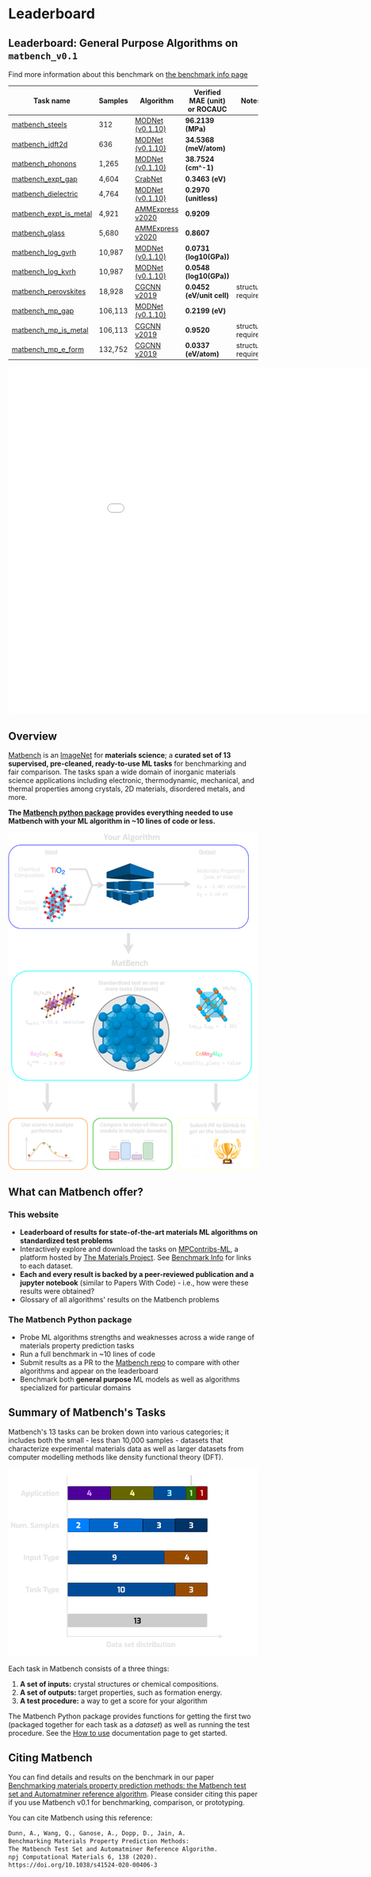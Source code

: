 # Leaderboard

## Leaderboard: General Purpose Algorithms on `matbench_v0.1`

Find more information about this benchmark on [the benchmark info page](Benchmark%20Info/matbench_v0.1.md)

| Task name | Samples | Algorithm | Verified MAE (unit) or ROCAUC | Notes |
|------------------|---------|-----------|----------------------|-------|
| [matbench_steels](Per-Task%20Leaderboards/matbench_v0.1_matbench_steels.md) | 312 | [MODNet (v0.1.10)](Full%20Benchmark%20Data/matbench_v0.1_modnet_v0.1.10.md) | **96.2139 (MPa)** |  |
| [matbench_jdft2d](Per-Task%20Leaderboards/matbench_v0.1_matbench_jdft2d.md) | 636 | [MODNet (v0.1.10)](Full%20Benchmark%20Data/matbench_v0.1_modnet_v0.1.10.md) | **34.5368 (meV/atom)** |  |
| [matbench_phonons](Per-Task%20Leaderboards/matbench_v0.1_matbench_phonons.md) | 1,265 | [MODNet (v0.1.10)](Full%20Benchmark%20Data/matbench_v0.1_modnet_v0.1.10.md) | **38.7524 (cm^-1)** |  |
| [matbench_expt_gap](Per-Task%20Leaderboards/matbench_v0.1_matbench_expt_gap.md) | 4,604 | [CrabNet](Full%20Benchmark%20Data/matbench_v0.1_CrabNet.md) | **0.3463 (eV)** |  |
| [matbench_dielectric](Per-Task%20Leaderboards/matbench_v0.1_matbench_dielectric.md) | 4,764 | [MODNet (v0.1.10)](Full%20Benchmark%20Data/matbench_v0.1_modnet_v0.1.10.md) | **0.2970 (unitless)** |  |
| [matbench_expt_is_metal](Per-Task%20Leaderboards/matbench_v0.1_matbench_expt_is_metal.md) | 4,921 | [AMMExpress v2020](Full%20Benchmark%20Data/matbench_v0.1_automatminer_expressv2020.md) | **0.9209** |  |
| [matbench_glass](Per-Task%20Leaderboards/matbench_v0.1_matbench_glass.md) | 5,680 | [AMMExpress v2020](Full%20Benchmark%20Data/matbench_v0.1_automatminer_expressv2020.md) | **0.8607** |  |
| [matbench_log_gvrh](Per-Task%20Leaderboards/matbench_v0.1_matbench_log_gvrh.md) | 10,987 | [MODNet (v0.1.10)](Full%20Benchmark%20Data/matbench_v0.1_modnet_v0.1.10.md) | **0.0731 (log10(GPa))** |  |
| [matbench_log_kvrh](Per-Task%20Leaderboards/matbench_v0.1_matbench_log_kvrh.md) | 10,987 | [MODNet (v0.1.10)](Full%20Benchmark%20Data/matbench_v0.1_modnet_v0.1.10.md) | **0.0548 (log10(GPa))** |  |
| [matbench_perovskites](Per-Task%20Leaderboards/matbench_v0.1_matbench_perovskites.md) | 18,928 | [CGCNN v2019](Full%20Benchmark%20Data/matbench_v0.1_cgcnnv2019.md) | **0.0452 (eV/unit cell)** | structure required |
| [matbench_mp_gap](Per-Task%20Leaderboards/matbench_v0.1_matbench_mp_gap.md) | 106,113 | [MODNet (v0.1.10)](Full%20Benchmark%20Data/matbench_v0.1_modnet_v0.1.10.md) | **0.2199 (eV)** |  |
| [matbench_mp_is_metal](Per-Task%20Leaderboards/matbench_v0.1_matbench_mp_is_metal.md) | 106,113 | [CGCNN v2019](Full%20Benchmark%20Data/matbench_v0.1_cgcnnv2019.md) | **0.9520** | structure required |
| [matbench_mp_e_form](Per-Task%20Leaderboards/matbench_v0.1_matbench_mp_e_form.md) | 132,752 | [CGCNN v2019](Full%20Benchmark%20Data/matbench_v0.1_cgcnnv2019.md) | **0.0337 (eV/atom)** | structure required |



<iframe src="static/scaled_errors.html" class="is-fullwidth" height="700px" width="1000px" frameBorder="0"> </iframe>

## Overview

[Matbench](https://doi.org/10.1038/s41524-020-00406-3) is an [ImageNet](http://www.image-net.org) for **materials science**; a
**curated set of 13 supervised, pre-cleaned, ready-to-use ML tasks** for benchmarking and fair comparison. The tasks span a wide domain of
inorganic materials science applications including electronic, thermodynamic, mechanical, and thermal properties among crystals, 2D materials,
disordered metals, and more.  

**The [Matbench python package](https://github.com/hackingmaterials/matbench) provides everything needed to use Matbench with your ML algorithm in ~10 lines of code or less.**

![infographic](static/infographic_matbench.png)


## What can Matbench offer?

### This website


- **Leaderboard of results for state-of-the-art materials ML algorithms on standardized test problems**
- Interactively explore and download the tasks on [MPContribs-ML](https://ml.materialsproject.org/browse), a platform hosted by [The Materials Project](https://materialsproject.org). See [Benchmark Info](Benchmark%20Info/matbench_v0.1/) for links to each dataset.
- **Each and every result is backed by a peer-reviewed publication and a jupyter notebook** (similar to Papers With Code) - i.e., how were these results were obtained?
- Glossary of all algorithms' results on the Matbench problems


### The Matbench Python package

- Probe ML algorithms strengths and weaknesses across a wide range of materials property prediction tasks
- Run a full benchmark in ~10 lines of code
- Submit results as a PR to the [Matbench repo](https://github.com/hackingmaterials/matbench) to compare with other algorithms and appear on the leaderboard
- Benchmark both **general purpose** ML models as well as algorithms specialized for particular domains


## Summary of Matbench's Tasks

Matbench's 13 tasks can be broken down into various categories; it includes both the small - less than 10,000 samples - datasets that characterize
experimental materials data as well as larger datasets from computer modelling methods like density functional theory (DFT).


![breakdown](static/datasets_breakdown_inverted.png)


Each task in Matbench consists of a three things:

1. **A set of inputs:** crystal structures or chemical compositions.
2. **A set of outputs:** target properties, such as formation energy.
3. **A test procedure:** a way to get a score for your algorithm


The Matbench Python package provides functions for getting the first two (packaged together for each task as a _dataset_) as well as running 
the test procedure. See the [How to use](How%20To%20Use/) documentation page to get started.



## Citing Matbench

You can find details and results on the benchmark in our paper [Benchmarking materials property prediction methods: the Matbench test set and Automatminer reference algorithm](https://doi.org/10.1038/s41524-020-00406-3). 
Please consider citing this paper if you use Matbench v0.1 for benchmarking, comparison, or prototyping.


You can cite Matbench using this reference:

```
Dunn, A., Wang, Q., Ganose, A., Dopp, D., Jain, A. 
Benchmarking Materials Property Prediction Methods: 
The Matbench Test Set and Automatminer Reference Algorithm. 
npj Computational Materials 6, 138 (2020). 
https://doi.org/10.1038/s41524-020-00406-3
```